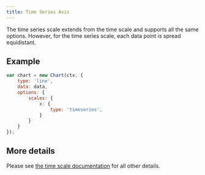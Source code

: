 ```yaml
---
title: Time Series Axis
---
```


The time series scale extends from the time scale and supports all the same options. However, for the time series scale, each data point is spread equidistant.

## Example

```javascript
var chart = new Chart(ctx, {
    type: 'line',
    data: data,
    options: {
        scales: {
            x: {
                type: 'timeseries',
            }
        }
    }
});
```

## More details

Please see [the time scale documentation](./time) for all other details.
